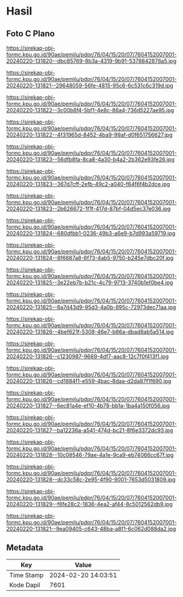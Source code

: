 # Hasil

## Foto C Plano

https://sirekap-obj-formc.kpu.go.id/90ae/pemilu/pdpr/76/04/15/20/07/7604152007001-20240220-131820--dbc85769-8b3a-4319-9b91-5378842878a5.jpg

https://sirekap-obj-formc.kpu.go.id/90ae/pemilu/pdpr/76/04/15/20/07/7604152007001-20240220-131821--29648059-56fe-4815-95c6-6c531c6c319d.jpg

https://sirekap-obj-formc.kpu.go.id/90ae/pemilu/pdpr/76/04/15/20/07/7604152007001-20240220-131822--3c00b8f4-5bf1-4e8c-86a4-736d5227ae95.jpg

https://sirekap-obj-formc.kpu.go.id/90ae/pemilu/pdpr/76/04/15/20/07/7604152007001-20240220-131822--4f31965d-8452-4ba9-99af-d0f651756627.jpg

https://sirekap-obj-formc.kpu.go.id/90ae/pemilu/pdpr/76/04/15/20/07/7604152007001-20240220-131823--56dfb8fa-8ca8-4a30-b4a2-2b362e93fe26.jpg

https://sirekap-obj-formc.kpu.go.id/90ae/pemilu/pdpr/76/04/15/20/07/7604152007001-20240220-131823--367d7cff-2efb-49c2-a040-f64f6f4b2dce.jpg

https://sirekap-obj-formc.kpu.go.id/90ae/pemilu/pdpr/76/04/15/20/07/7604152007001-20240220-131823--2b626672-1f1f-417d-87bf-04d5ec37e036.jpg

https://sirekap-obj-formc.kpu.go.id/90ae/pemilu/pdpr/76/04/15/20/07/7604152007001-20240220-131824--680dfbb1-0236-49b3-a6e9-b7d993a59719.jpg

https://sirekap-obj-formc.kpu.go.id/90ae/pemilu/pdpr/76/04/15/20/07/7604152007001-20240220-131824--8f6687a8-6f73-4ab5-9750-b245e7dbc20f.jpg

https://sirekap-obj-formc.kpu.go.id/90ae/pemilu/pdpr/76/04/15/20/07/7604152007001-20240220-131825--3e22eb7b-b21c-4c79-9713-3740b1ef0be4.jpg

https://sirekap-obj-formc.kpu.go.id/90ae/pemilu/pdpr/76/04/15/20/07/7604152007001-20240220-131825--8a7d43d9-95d3-4a0b-895c-72973dec71aa.jpg

https://sirekap-obj-formc.kpu.go.id/90ae/pemilu/pdpr/76/04/15/20/07/7604152007001-20240220-131826--4bef621f-5308-46e7-b66a-dbad8ab5a514.jpg

https://sirekap-obj-formc.kpu.go.id/90ae/pemilu/pdpr/76/04/15/20/07/7604152007001-20240220-131826--c1230987-9669-4df7-aac8-12c7f0f413f1.jpg

https://sirekap-obj-formc.kpu.go.id/90ae/pemilu/pdpr/76/04/15/20/07/7604152007001-20240220-131826--cd1884f1-e559-4bac-8daa-d2da87f1f690.jpg

https://sirekap-obj-formc.kpu.go.id/90ae/pemilu/pdpr/76/04/15/20/07/7604152007001-20240220-131827--6ec81a4e-ef10-4b78-bb1a-1ba4a150f056.jpg

https://sirekap-obj-formc.kpu.go.id/90ae/pemilu/pdpr/76/04/15/20/07/7604152007001-20240220-131827--ba12236a-a541-474d-bc21-8f6e3372dc93.jpg

https://sirekap-obj-formc.kpu.go.id/90ae/pemilu/pdpr/76/04/15/20/07/7604152007001-20240220-131828--10c08546-79ae-4a1e-9ca9-eb74066cc67f.jpg

https://sirekap-obj-formc.kpu.go.id/90ae/pemilu/pdpr/76/04/15/20/07/7604152007001-20240220-131828--dc33c58c-2e95-4f90-9001-7653d5031809.jpg

https://sirekap-obj-formc.kpu.go.id/90ae/pemilu/pdpr/76/04/15/20/07/7604152007001-20240220-131829--f6fe28c2-1836-4ea2-af44-8c5012562db9.jpg

https://sirekap-obj-formc.kpu.go.id/90ae/pemilu/pdpr/76/04/15/20/07/7604152007001-20240220-131821--9ea09405-c643-48ba-a8f1-6c062d088da2.jpg


## Metadata

| Key        | Value               |
| ---------- | ------------------- |
| Time Stamp | 2024-02-20 14:03:51 |
| Kode Dapil | 7601                |




